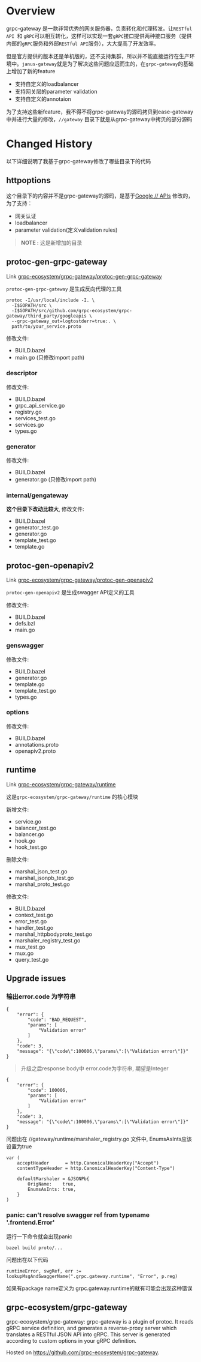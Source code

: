 # Overview

grpc-gateway 是一款非常优秀的网关服务器，负责转化和代理转发。让```RESTful API ```和 ```gRPC```可以相互转化，这样可以实现一套```gRPC```接口提供两种接口服务（提供内部的```gRPC```服务和外部```RESTful API```服务），大大提高了开发效率。

但是官方提供的版本还是单机版的，还不支持集群，所以并不能直接运行在生产环境中。```janus-gateway```就是为了解决这些问题应运而生的，在```grpc-gateway```的基础上增加了新的feature

- 支持自定义的loadbalancer
- 支持网关层的parameter validation
- 支持自定义的annotaion

为了支持这些新feature，我不得不将grpc-gateway的源码拷贝到ease-gateway中并进行大量的修改，```//gateway``` 目录下就是从grpc-gateway中拷贝的部分源码

# Changed History

以下详细说明了我基于grpc-gateway修改了哪些目录下的代码

## httpoptions

这个目录下的内容并不是grpc-gateway的源码，是基于[Google
// APIs](https://github.com/googleapis/googleapis) 修改的，为了支持：

- 网关认证
- loadbalancer
- parameter validation(定义validation rules)

> **NOTE :** 这是新增加的目录

## protoc-gen-grpc-gateway

Link   [grpc-ecosystem/grpc-gateway/protoc-gen-grpc-gateway](https://github.com/grpc-ecosystem/grpc-gateway/tree/master/protoc-gen-grpc-gateway)

```protoc-gen-grpc-gateway``` 是生成反向代理的工具

```
protoc -I/usr/local/include -I. \
  -I$GOPATH/src \
  -I$GOPATH/src/github.com/grpc-ecosystem/grpc-gateway/third_party/googleapis \
  --grpc-gateway_out=logtostderr=true:. \
  path/to/your_service.proto
```

修改文件:

- BUILD.bazel
- main.go (只修改import path)

### descriptor

修改文件:

- BUILD.bazel
- grpc_api_service.go
- registry.go
- services_test.go
- services.go
- types.go

### generator

修改文件:

- BUILD.bazel
- generator.go  (只修改import path)

### internal/gengateway

**这个目录下改动比较大**, 修改文件:

- BUILD.bazel
- generator_test.go
- generator.go
- template_test.go
- template.go

## protoc-gen-openapiv2

Link   [grpc-ecosystem/grpc-gateway/protoc-gen-openapiv2](https://github.com/grpc-ecosystem/grpc-gateway/tree/master/protoc-gen-openapiv2)

```protoc-gen-openapiv2``` 是生成swagger API定义的工具

修改文件:

- BUILD.bazel
- defs.bzl
- main.go

### genswagger

修改文件:

- BUILD.bazel
- generator.go
- template.go
- template_test.go
- types.go

### options

修改文件:

- BUILD.bazel
- annotations.proto
- openapiv2.proto

## runtime

Link   [grpc-ecosystem/grpc-gateway/runtime](https://github.com/grpc-ecosystem/grpc-gateway/tree/master/runtime)

这是```grpc-ecosystem/grpc-gateway/runtime``` 的核心模块

新增文件:

- service.go
- balancer_test.go
- balancer.go
- hook.go
- hook_test.go

删除文件:

- marshal_json_test.go
- marshal_jsonpb_test.go
- marshal_proto_test.go

修改文件:

- BUILD.bazel
- context_test.go
- error_test.go
- handler_test.go
- marshal_httpbodyproto_test.go
- marshaler_registry_test.go
- mux_test.go
- mux.go
- query_test.go

## Upgrade issues

### 输出error.code 为字符串

```
{
    "error": {
        "code": "BAD_REQUEST",
        "params": [
            "Validation error"
        ]
    },
    "code": 3,
    "message": "{\"code\":100006,\"params\":[\"Validation error\"]}"
}
```

> 升级之后response body中 error.code为字符串, 期望是Integer

```
{
    "error": {
        "code": 100006,
        "params": [
            "Validation error"
        ]
    },
    "code": 3,
    "message": "{\"code\":100006,\"params\":[\"Validation error\"]}"
}
```
问题出在 //gateway/runtime/marshaler_registry.go 文件中, EnumsAsInts应该设置为true
```
var (
	acceptHeader      = http.CanonicalHeaderKey("Accept")
	contentTypeHeader = http.CanonicalHeaderKey("Content-Type")

	defaultMarshaler = &JSONPb{
		OrigName:    true,
		EnumsAsInts: true,
	}
)
```

### panic: can't resolve swagger ref from typename '.frontend.Error'

运行一下命令就会出现panic
```
bazel build proto/...
```

问题出在以下代码
```
runtimeError, swgRef, err := lookupMsgAndSwaggerName(".grpc.gateway.runtime", "Error", p.reg)
```
如果有package name定义为 grpc.gateway.runtime的就有可能会出现这种错误

## grpc-ecosystem/grpc-gateway

grpc-ecosystem/grpc-gateway: grpc-gateway is a plugin of protoc. It reads
gRPC service definition, and generates a reverse-proxy server which translates
a RESTful JSON API into gRPC. This server is generated according to custom
options in your gRPC definition.

Hosted on https://github.com/grpc-ecosystem/grpc-gateway.